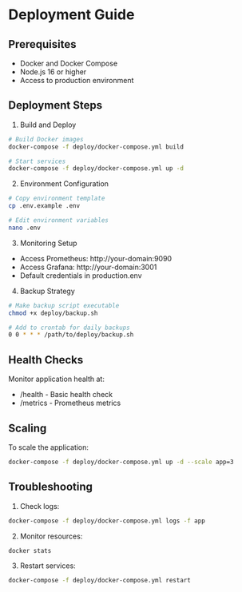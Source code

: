 # Deployment Guide

## Prerequisites
- Docker and Docker Compose
- Node.js 16 or higher
- Access to production environment

## Deployment Steps

1. Build and Deploy
```bash
# Build Docker images
docker-compose -f deploy/docker-compose.yml build

# Start services
docker-compose -f deploy/docker-compose.yml up -d
```

2. Environment Configuration
```bash
# Copy environment template
cp .env.example .env

# Edit environment variables
nano .env
```

3. Monitoring Setup
- Access Prometheus: http://your-domain:9090
- Access Grafana: http://your-domain:3001
- Default credentials in production.env

4. Backup Strategy
```bash
# Make backup script executable
chmod +x deploy/backup.sh

# Add to crontab for daily backups
0 0 * * * /path/to/deploy/backup.sh
```

## Health Checks

Monitor application health at:
- /health - Basic health check
- /metrics - Prometheus metrics

## Scaling

To scale the application:
```bash
docker-compose -f deploy/docker-compose.yml up -d --scale app=3
```

## Troubleshooting

1. Check logs:
```bash
docker-compose -f deploy/docker-compose.yml logs -f app
```

2. Monitor resources:
```bash
docker stats
```

3. Restart services:
```bash
docker-compose -f deploy/docker-compose.yml restart
```
